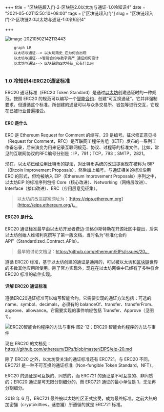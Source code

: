 +++
title = "区块链超入门-2-区块链2.0以太坊与通证-1.0冷知识4"
date = "2021-05-02T15:50:10+08:00"
tags = ["区块链超入门"]
slug = "区块链超入门-2-区块链2.0以太坊与通证-1.0冷知识4"

+++

![image-20210502142113443](C:\Users\jiaoj\Desktop\current\rorrim\static\images\image-20210502142113443.png)
```mermaid
	graph LR
	以太坊与通证--> 以太坊简史_它为何会出现
	以太坊与通证-->智能合约与数字资产_通证如何设计
	以太坊与通证--> 区块链的四大特征_它有什么用
	
```

### 1.0 冷知识4:ERC20通证标准

ERC20 通证标准（ERC20 Token Standard）是通过[以太坊](http://c.biancheng.net/view/1913.html)创建通证时的一种规范。按照 ERC20 的规范可以编写一个[智能合约](http://c.biancheng.net/view/1917.html)，创建“可互换通证”。它并非强制要求，但遵循这个标准，所创建的通证可以与众多交易所、钱包等进行交互，它现在已被行业普遍接受。

#### ERC 是什么

ERC 是 Ethereum Request for Comment 的缩写，20 是编号。征求修正意见书（Request for Comment，RFC）是互联网工程任务组（IETF）发布的一系列工作备忘录，后来演变为用来记录互联网规范、协议、过程等的标准文件。比如，常见的互联网协议的RFC编号分别是：IP，791；TCP，793；SMTP，2821。

现在，以太坊已经沿用比特币的提法，对比特币系统的改进提案现在被称为 BIP（Bitcoin Improvement Proposals），然后加上编号。与通证相关的标准沿用 ERC 的形式，但均被纳入 EIP（Ethereum Improvement Proposals）序列之中，以太坊EIP 的标准序列包括 Core（核心改进）、Networking（网络层改进）、Interface（接口改进）、ERC（应用层意见征集）。

> 以太坊的改进提案网址为：[https://eips.ethereum.org](https://eips.ethereum.org/)。

#### ERC20 是什么

ERC20 通证标准最早由以太坊开发者费边·沃格尔斯特勒在开源社区中提出，后来以太坊创始人维塔利克撰写了第一版文档，当时名为“标准化合约API”（Standardized_Contract_APIs）。

> 最早的讨论文档见：https://github.com/ethereum/EIPs/issues/20。

遵循 ERC20 标准，基于以太坊创建的通证是通用的，可以被以太坊和[区块链](http://c.biancheng.net/blockchain/)世界的多数其他应用所使用。除了官方实现外，现在在以太坊网络中已经有了多种符合 ERC20 标准的软件实现。

#### 详解 ERC20 通证标准

遵循ERC20通证标准可以编写智能合约。它需要实现的通证方法包括：可选的 name、symbol、decimals，必须有的 balanceOf、transfer、transferFrom、approve、allowance。它需要实现的事件响应包括 Transfer、Approve（见图1）。



![ERC20智能合约程序的方法与事件](C:\Users\jiaoj\Desktop\current\rorrim\static\images\1-1Z109102542B8.gif)
图2-12：ERC20 智能合约程序的方法与事件


现在 ERC20 的文档见：https://github.com/ethereum/EIPs/blob/master/EIPS/eip-20.md

除了 ERC20 之外，以太坊受关注的通证标准还有 ERC721。与 ERC20 不同，ERC721 是一种不可互换的通证标准（Non-fungible Token Standard，NFT）。

ERC20 的通证是可互换的、同质的，而 ERC721 的通证是不可互换的、非同质的；ERC20 通证是可无限分割细分的，而 ERC721 通证的最小单位是 1，无法再分割细分。

2018 年 6 月，ERC721 最终被以太坊社区正式接受，成为最终标准。之前大热的加密猫（cryptokitties，谜恋猫）所遵循的就是 ERC721 标准。